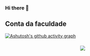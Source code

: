 ### Hi there 👋
## Conta da faculdade

[![Ashutosh's github activity graph](https://github-readme-activity-graph.cyclic.app/graph?username=CaduMeints&bg_color=0d1117&color=F5F5F5&line=b13583&point=6A5ACD&area=true&hide_border=true)](https://github.com/ashutosh00710/github-readme-activity-graph)
### 


<p align="center">
  <img src="https://github-profile-trophy.vercel.app/?username=CaduMeints&theme=dracula&row=2&no-bg=true&column=3&margin-w=15&margin-h=15" />
</p>
<!--
**CaduMeints/CaduMeints** is a ✨ _special_ ✨ repository because its `README.md` (this file) appears on your GitHub profile.

Here are some ideas to get you started:

- 🔭 I’m currently working on ...
- 🌱 I’m currently learning ...
- 👯 I’m looking to collaborate on ...
- 🤔 I’m looking for help with ...
- 💬 Ask me about ...
- 📫 How to reach me: ...
- 😄 Pronouns: ...
- ⚡ Fun fact: ...
-->
